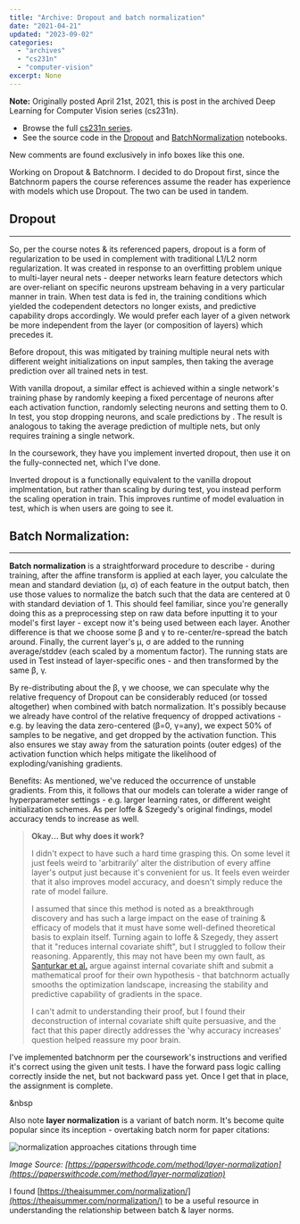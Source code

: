 ```yaml
---
title: "Archive: Dropout and batch normalization"
date: "2021-04-21"
updated: "2023-09-02"
categories:
  - "archives"
  - "cs231n"
  - "computer-vision"
excerpt: None
---
```


<script>
    import Info from '$lib/components/Info.svelte'
    import Katex from '$lib/components/Katex.svelte'
</script>

<Info>

**Note:** Originally posted April 21st, 2021, this is post <Katex math="6/20"/> in the archived Deep Learning for Computer Vision series (cs231n). 
* Browse the full [cs231n series](/blog/category/cs231n).
* See the source code in the [Dropout](https://github.com/pgiardiniere/cs231n/blob/main/assignment2/Dropout.ipynb) and [BatchNormalization](https://github.com/pgiardiniere/cs231n/blob/main/assignment2/BatchNormalization.ipynb) notebooks.

New comments are found exclusively in info boxes like this one.

</Info>

Working on Dropout & Batchnorm. I decided to do Dropout first, since the Batchnorm papers the course references assume the reader has experience with models which use Dropout. The two can be used in tandem.

## Dropout
---

So, per the course notes & its referenced papers, dropout is a form of regularization to be used in complement with traditional L1/L2 norm regularization. It was created in response to an overfitting problem unique to multi-layer neural nets - deeper networks learn feature detectors which are over-reliant on specific neurons upstream behaving in a very particular manner in train. When test data is fed in, the training conditions which yielded the codependent detectors no longer exists, and predictive capability drops accordingly. We would prefer each layer of a given network be more independent from the layer (or composition of layers) which precedes it.

Before dropout, this was mitigated by training multiple neural nets with different weight initializations on input samples, then taking the average prediction over all trained nets in test. 

With vanilla dropout, a similar effect is achieved within a single network's training phase by randomly keeping a fixed percentage <Katex math="p"/> of neurons after each activation function, randomly selecting <Katex math="(1-p)" /> neurons and setting them to 0. In test, you stop dropping neurons, and scale predictions by <Katex math="1/p" />. The result is analogous to taking the average prediction of multiple nets, but only requires training a single network.

In the coursework, they have you implement inverted dropout, then use it on the fully-connected net, which I've done.

<Info>

Inverted dropout is a functionally equivalent to the vanilla dropout implmentation, but rather than scaling by <Katex math="1/p" /> during test, you instead perform the scaling operation in train. This improves runtime of model evaluation in test, which is when users are going to see it.
</Info>


## Batch Normalization:
---

**Batch normalization** is a straightforward procedure to describe - during training, after the affine transform is applied at each layer, you calculate the mean and standard deviation (μ, σ) of each feature in the output batch, then use those values to normalize the batch such that the data are centered at 0 with standard deviation of 1. This should feel familiar, since you're generally doing this as a preprocessing step on raw data before inputting it to your model's first layer - except now it's being used between each layer. Another difference is that we choose some β and γ to re-center/re-spread the batch around. Finally, the current layer's μ, σ are added to the running average/stddev (each scaled by a momentum factor). The running stats are used in Test instead of layer-specific ones - and then transformed by the same β, γ.

By re-distributing about the β, γ we choose, we can speculate why the relative frequency of Dropout can be considerably reduced (or tossed altogether) when combined with batch normalization. It's possibly because we already have control of the relative frequency of dropped activations - e.g. by leaving the data zero-centered (β=0, γ=any), we expect 50% of samples to be negative, and get dropped by the activation function. This also ensures we stay away from the saturation points (outer edges) of the activation function which helps mitigate the likelihood of exploding/vanishing gradients.


Benefits: As mentioned, we've reduced the occurrence of unstable gradients. From this, it follows that our models can tolerate a wider range of hyperparameter settings - e.g. larger learning rates, or different weight initialization schemes. As per Ioffe & Szegedy's original findings, model accuracy tends to increase as well.

>**Okay... But why does it work?**
>
>I didn't expect to have such a hard time grasping this. On some level it just feels weird to 'arbitrarily' alter the distribution of every affine layer's output just because it's convenient for us. It feels even weirder that it also improves model accuracy, and doesn't simply reduce the rate of model failure.
>
>I assumed that since this method is noted as a breakthrough discovery and has such a large impact on the ease of training & efficacy of models that it must have some well-defined theoretical basis to explain itself. Turning again to Ioffe & Szegedy, they assert that it "reduces internal covariate shift", but I struggled to follow their reasoning. Apparently, this may not have been my own fault, as [Santurkar et al.](https://arxiv.org/abs/1805.11604) argue against internal covariate shift and submit a mathematical proof for their own hypothesis - that batchnorm actually smooths the optimization landscape, increasing the stability and predictive capability of gradients in the space.
>
>I can't admit to understanding their proof, but I found their deconstruction of internal covariate shift quite persuasive, and the fact that this paper directly addresses the 'why accuracy increases' question helped reassure my poor brain.

I've implemented batchnorm per the coursework's instructions and verified it's correct using the given unit tests. I have the forward pass logic calling correctly inside the net, but not backward pass yet. Once I get that in place, the assignment is complete.

&nbsp

Also note **layer normalization** is a variant of batch norm. It's become quite popular since its inception - overtaking batch norm for paper citations:

![normalization approaches citations through time](/images/graph-normalization-methods.png)

*Image Source: [https://paperswithcode.com/method/layer-normalization](https://paperswithcode.com/method/layer-normalization)*

I found [https://theaisummer.com/normalization/](https://theaisummer.com/normalization/) to be a useful resource in understanding the relationship between batch & layer norms.
